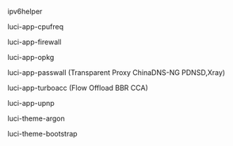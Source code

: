 ipv6helper

luci-app-cpufreq

luci-app-firewall

luci-app-opkg

luci-app-passwall (Transparent Proxy ChinaDNS-NG PDNSD,Xray)

luci-app-turboacc (Flow Offload BBR CCA)

luci-app-upnp

luci-theme-argon

luci-theme-bootstrap
